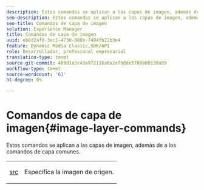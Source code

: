 ```yaml
---
description: Estos comandos se aplican a las capas de imagen, además de a los comandos de capa comunes.
seo-description: Estos comandos se aplican a las capas de imagen, además de a los comandos de capa comunes.
seo-title: Comandos de capa de imagen
solution: Experience Manager
title: Comandos de capa de imagen
uuid: eb8d2af0-3ec1-4730-886b-7494fb22b3e4
feature: Dynamic Media Classic,SDK/API
role: Desarrollador, profesional empresarial
translation-type: tm+mt
source-git-commit: 469d1a5c43a972116a8a2efb0de5708800130a99
workflow-type: tm+mt
source-wordcount: '61'
ht-degree: 0%

---
```



# Comandos de capa de imagen{#image-layer-commands}

Estos comandos se aplican a las capas de imagen, además de a los comandos de capa comunes.

<table id="simpletable_F6799DA025A64970B95085FB9910E1EF"> 
 <tr class="strow"> 
  <td class="stentry"> <p><a href="../../../../../../is-api/http-ref/image-serving-api-ref/c-http-protocol-reference/c-command-reference/r-src.md#reference-f6506637778c4c69bf106a7924a91ab1" type="reference" format="dita" scope="local"> src</a> </p> </td> 
  <td class="stentry"> <p>Especifica la imagen de origen. </p></td> 
 </tr> 
</table>

